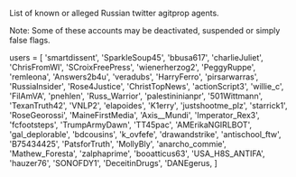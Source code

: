List of known or alleged Russian twitter agitprop agents.

Note: Some of these accounts may be deactivated, suspended or simply false flags.

users = [
    'smartdissent',
    'SparkleSoup45',
    'bbusa617',
    'charlieJuliet',
    'ChrisFromWI',
    'SCroixFreePress',
    'wienerherzog2',
    'PeggyRuppe',
    'remleona',
    'Answers2b4u',
    'veradubs',
    'HarryFerro',
    'pirsarwarras',
    'RussiaInsider',
    'Rose4Justice',
    'ChristTopNews',
    'actionScript3',
    'willie_c',
    'FilAmVA',
    'pnehlen',
    'Russ_Warrior',
    'palestininianpr',
    '501Wittmann',
    'TexanTruth42',
    'VNLP2',
    'elapoides',
    'K1erry',
    'justshootme_plz',
    'starrick1',
    'RoseGeorossi',
    'MaineFirstMedia',
    'Axis__Mundi',
    'Imperator_Rex3',
    'fcfootsteps',
    'TrumpArmyDawn',
    'TT45pac',
    'AMErikaNGIRLBOT',
    'gal_deplorable',
    'bdcousins',
    'k_ovfefe',
    'drawandstrike',
    'antischool_ftw',
    'B75434425',
    'PatsforTruth',
    'MollyBly',
    'anarcho_commie',
    'Mathew_Foresta',
    'zalphaprime',
    'booatticus63',
    'USA_H8S_ANTIFA',
    'hauzer76',
    'SONOFDY1',
    'DeceitinDrugs',
    'DANEgerus,
]
